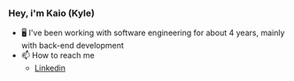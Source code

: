 ### Hey, i'm Kaio (Kyle)

- 🖥️ I've been working with software engineering for about 4 years, mainly with back-end development
- 📫 How to reach me 
  - <a href="https://www.linkedin.com/in/kaio-eduardo/">Linkedin</a>
